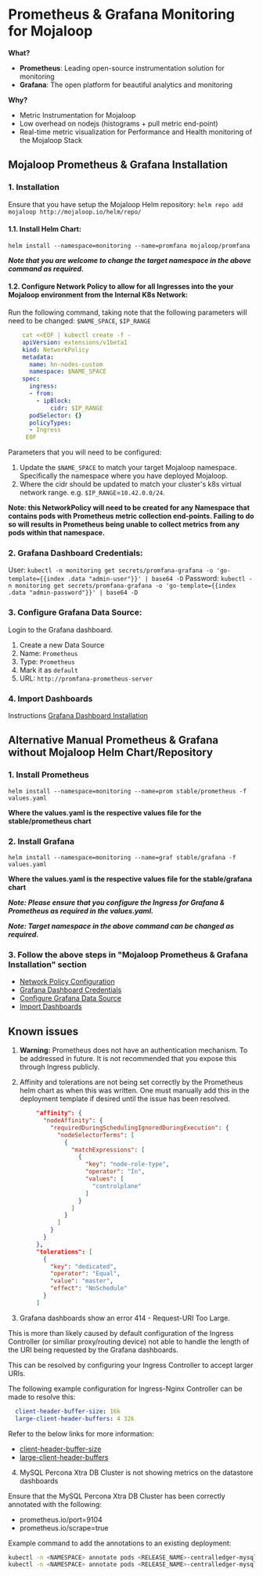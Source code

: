 # Prometheus & Grafana Monitoring for Mojaloop

**What?**
- **Prometheus**: Leading open-source instrumentation solution for monitoring
- **Grafana**: The open platform for beautiful analytics and monitoring

**Why?**
- Metric Instrumentation for Mojaloop
- Low overhead on nodejs (histograms + pull metric end-point)
- Real-time metric visualization for Performance and Health monitoring of the Mojaloop Stack

## Mojaloop Prometheus & Grafana Installation

### 1. Installation

Ensure that you have setup the Mojaloop Helm repository: `helm repo add mojaloop http://mojaloop.io/helm/repo/`

#### 1.1. Install Helm Chart: 

`helm install --namespace=monitoring --name=promfana mojaloop/promfana`

___Note that you are welcome to change the target namespace in the above command as required.___

#### 1.2. Configure Network Policy to allow for all Ingresses into the your Mojaloop environment from the Internal K8s Network:

Run the following command, taking note that the following parameters will need to be changed: `$NAME_SPACE`, `$IP_RANGE`
```YAML
    cat <<EOF | kubectl create -f -
    apiVersion: extensions/v1beta1
    kind: NetworkPolicy
    metadata:
      name: hn-nodes-custom
      namespace: $NAME_SPACE
    spec:
      ingress:
      - from:
        - ipBlock:
            cidr: $IP_RANGE
      podSelector: {}
      policyTypes:
      - Ingress
     EOF
``` 

Parameters that you will need to be configured:

1. Update the `$NAME_SPACE` to match your target Mojaloop namespace. Specifically the namespace where you have deployed Mojaloop.
2. Where the cidr should be updated to match your cluster's k8s virtual network range. e.g. `$IP_RANGE`=`10.42.0.0/24`.

__Note: this NetworkPolicy will need to be created for any Namespace that contains pods with Prometheus metric collection end-points. Failing to do so will results in Prometheus being unable to collect metrics from any pods within that namespace.__

### 2. Grafana Dashboard Credentials:

User: `kubectl -n monitoring get secrets/promfana-grafana -o 'go-template={{index .data "admin-user"}}' | base64 -D`
Password: `kubectl -n monitoring get secrets/promfana-grafana -o 'go-template={{index .data "admin-password"}}' | base64 -D`

### 3. Configure Grafana Data Source:

Login to the Grafana dashboard.

1. Create a new Data Source
2. Name: `Prometheus`
3. Type: `Prometheus`
4. Mark it as `default`
5. URL: `http://promfana-prometheus-server`

### 4. Import Dashboards

Instructions [Grafana Dashboard Installation](./dashboards/README.md)


## Alternative Manual Prometheus & Grafana without Mojaloop Helm Chart/Repository

### 1. Install Prometheus

`helm install --namespace=monitoring --name=prom stable/prometheus -f values.yaml`

__Where the values.yaml is the respective values file for the stable/prometheus chart__

### 2. Install Grafana

`helm install --namespace=monitoring --name=graf stable/grafana -f values.yaml`

__Where the values.yaml is the respective values file for the stable/grafana chart__

___Note: Please ensure that you configure the Ingress for Grafana & Prometheus as required in the values.yaml.___

___Note: Target namespace in the above command can be changed as required.___

### 3. Follow the above steps in "Mojaloop Prometheus & Grafana Installation" section 

- [Network Policy Configuration](#12-Configure-Network-Policy-to-allow-for-all-Ingresses-into-the-your-Mojaloop-environment-from-the-Internal-K8s-Network)
- [Grafana Dashboard Credentials](#2-Grafana-Dashboard-Credentials)
- [Configure Grafana Data Source](#3-Configure-Grafana-Data-Source)
- [Import Dashboards](#4-Import-Dashboards)

## Known issues

1. **Warning:** Prometheus does not have an authentication mechanism. To be addressed in future. It is not recommended that you expose this through Ingress publicly. 

2. Affinity and tolerations are not being set correctly by the Prometheus helm chart as when this was written. One must manually add this in the deployment template if desired until the issue has been resolved.

```JSON
        "affinity": {
          "nodeAffinity": {
            "requiredDuringSchedulingIgnoredDuringExecution": {
              "nodeSelectorTerms": [
                {
                  "matchExpressions": [
                    {
                      "key": "node-role-type",
                      "operator": "In",
                      "values": [
                        "controlplane"
                      ]
                    }
                  ]
                }
              ]
            }
          }
        },
        "tolerations": [
          {
            "key": "dedicated",
            "operator": "Equal",
            "value": "master",
            "effect": "NoSchedule"
          }
        ]
```

3. Grafana dashboards show an error 414 - Request-URI Too Large.

This is more than likely caused by default configuration of the Ingress Controller (or similiar proxy/routing device) not able to handle the length of the URI being requested by the Grafana dashboards.

This can be resolved by configuring your Ingress Controller to accept larger URIs.

The following example configuration for Ingress-Nginx Controller can be made to resolve this:

```YAML
  client-header-buffer-size: 16k
  large-client-header-buffers: 4 32k
```

Refer to the below links for more information:
- [client-header-buffer-size](https://kubernetes.github.io/ingress-nginx/user-guide/nginx-configuration/configmap/#client-header-buffer-size)
- [large-client-header-buffers](https://kubernetes.github.io/ingress-nginx/user-guide/nginx-configuration/configmap/#large-client-header-buffers)

4. MySQL Percona Xtra DB Cluster is not showing metrics on the datastore dashboards

Ensure that the MySQL Percona Xtra DB Cluster has been correctly annotated with the following:
- prometheus.io/port=9104
- prometheus.io/scrape=true

Example command to add the annotations to an existing deployment:
```bash
kubectl -n <NAMESPACE> annotate pods <RELEASE_NAME>-centralledger-mysql-0 prometheus.io/port=9104
kubectl -n <NAMESPACE> annotate pods <RELEASE_NAME>-centralledger-mysql-0 prometheus.io/scrape=true
```
